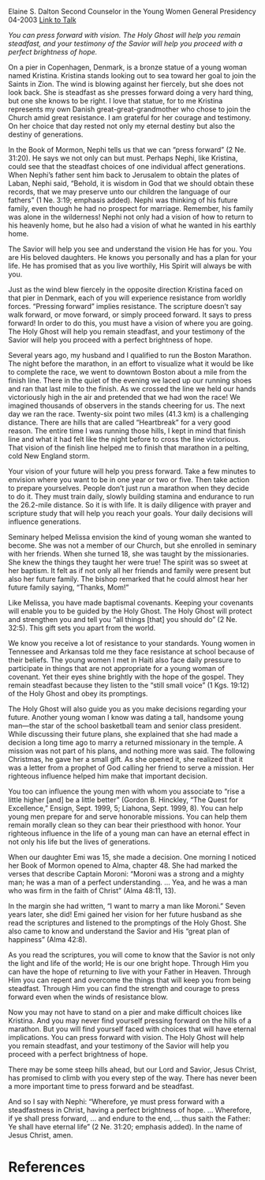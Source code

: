 Elaine S. Dalton
Second Counselor in the Young Women General Presidency
04-2003
[Link to Talk](https://www.churchofjesuschrist.org/study/general-conference/2003/04/press-forward-and-be-steadfast?lang=eng)

_You can press forward with vision. The Holy Ghost will help you remain steadfast, and your testimony of the Savior will help you proceed with a perfect brightness of hope._

On a pier in Copenhagen, Denmark, is a bronze statue of a young woman named Kristina. Kristina stands looking out to sea toward her goal to join the Saints in Zion. The wind is blowing against her fiercely, but she does not look back. She is steadfast as she presses forward doing a very hard thing, but one she knows to be right. I love that statue, for to me Kristina represents my own Danish great-great-grandmother who chose to join the Church amid great resistance. I am grateful for her courage and testimony. On her choice that day rested not only my eternal destiny but also the destiny of generations.

In the Book of Mormon, Nephi tells us that we can “press forward” (2 Ne. 31:20). He says we not only can but must. Perhaps Nephi, like Kristina, could see that the steadfast choices of one individual affect generations. When Nephi’s father sent him back to Jerusalem to obtain the plates of Laban, Nephi said, “Behold, it is wisdom in God that we should obtain these records, that we may preserve unto our children the language of our fathers” (1 Ne. 3:19; emphasis added). Nephi was thinking of his future family, even though he had no prospect for marriage. Remember, his family was alone in the wilderness! Nephi not only had a vision of how to return to his heavenly home, but he also had a vision of what he wanted in his earthly home.

The Savior will help you see and understand the vision He has for you. You are His beloved daughters. He knows you personally and has a plan for your life. He has promised that as you live worthily, His Spirit will always be with you.

Just as the wind blew fiercely in the opposite direction Kristina faced on that pier in Denmark, each of you will experience resistance from worldly forces. “Pressing forward” implies resistance. The scripture doesn’t say walk forward, or move forward, or simply proceed forward. It says to press forward! In order to do this, you must have a vision of where you are going. The Holy Ghost will help you remain steadfast, and your testimony of the Savior will help you proceed with a perfect brightness of hope.

Several years ago, my husband and I qualified to run the Boston Marathon. The night before the marathon, in an effort to visualize what it would be like to complete the race, we went to downtown Boston about a mile from the finish line. There in the quiet of the evening we laced up our running shoes and ran that last mile to the finish. As we crossed the line we held our hands victoriously high in the air and pretended that we had won the race! We imagined thousands of observers in the stands cheering for us. The next day we ran the race. Twenty-six point two miles (41.3 km) is a challenging distance. There are hills that are called “Heartbreak” for a very good reason. The entire time I was running those hills, I kept in mind that finish line and what it had felt like the night before to cross the line victorious. That vision of the finish line helped me to finish that marathon in a pelting, cold New England storm.

Your vision of your future will help you press forward. Take a few minutes to envision where you want to be in one year or two or five. Then take action to prepare yourselves. People don’t just run a marathon when they decide to do it. They must train daily, slowly building stamina and endurance to run the 26.2-mile distance. So it is with life. It is daily diligence with prayer and scripture study that will help you reach your goals. Your daily decisions will influence generations.

Seminary helped Melissa envision the kind of young woman she wanted to become. She was not a member of our Church, but she enrolled in seminary with her friends. When she turned 18, she was taught by the missionaries. She knew the things they taught her were true! The spirit was so sweet at her baptism. It felt as if not only all her friends and family were present but also her future family. The bishop remarked that he could almost hear her future family saying, “Thanks, Mom!”

Like Melissa, you have made baptismal covenants. Keeping your covenants will enable you to be guided by the Holy Ghost. The Holy Ghost will protect and strengthen you and tell you “all things [that] you should do” (2 Ne. 32:5). This gift sets you apart from the world.

We know you receive a lot of resistance to your standards. Young women in Tennessee and Arkansas told me they face resistance at school because of their beliefs. The young women I met in Haiti also face daily pressure to participate in things that are not appropriate for a young woman of covenant. Yet their eyes shine brightly with the hope of the gospel. They remain steadfast because they listen to the “still small voice” (1 Kgs. 19:12) of the Holy Ghost and obey its promptings.

The Holy Ghost will also guide you as you make decisions regarding your future. Another young woman I know was dating a tall, handsome young man—the star of the school basketball team and senior class president. While discussing their future plans, she explained that she had made a decision a long time ago to marry a returned missionary in the temple. A mission was not part of his plans, and nothing more was said. The following Christmas, he gave her a small gift. As she opened it, she realized that it was a letter from a prophet of God calling her friend to serve a mission. Her righteous influence helped him make that important decision.

You too can influence the young men with whom you associate to “rise a little higher [and] be a little better” (Gordon B. Hinckley, “The Quest for Excellence,” Ensign, Sept. 1999, 5; Liahona, Sept. 1999, 8). You can help young men prepare for and serve honorable missions. You can help them remain morally clean so they can bear their priesthood with honor. Your righteous influence in the life of a young man can have an eternal effect in not only his life but the lives of generations.

When our daughter Emi was 15, she made a decision. One morning I noticed her Book of Mormon opened to Alma, chapter 48. She had marked the verses that describe Captain Moroni: “Moroni was a strong and a mighty man; he was a man of a perfect understanding. … Yea, and he was a man who was firm in the faith of Christ” (Alma 48:11, 13).

In the margin she had written, “I want to marry a man like Moroni.” Seven years later, she did! Emi gained her vision for her future husband as she read the scriptures and listened to the promptings of the Holy Ghost. She also came to know and understand the Savior and His “great plan of happiness” (Alma 42:8).

As you read the scriptures, you will come to know that the Savior is not only the light and life of the world; He is our one bright hope. Through Him you can have the hope of returning to live with your Father in Heaven. Through Him you can repent and overcome the things that will keep you from being steadfast. Through Him you can find the strength and courage to press forward even when the winds of resistance blow.

Now you may not have to stand on a pier and make difficult choices like Kristina. And you may never find yourself pressing forward on the hills of a marathon. But you will find yourself faced with choices that will have eternal implications. You can press forward with vision. The Holy Ghost will help you remain steadfast, and your testimony of the Savior will help you proceed with a perfect brightness of hope.

There may be some steep hills ahead, but our Lord and Savior, Jesus Christ, has promised to climb with you every step of the way. There has never been a more important time to press forward and be steadfast.

And so I say with Nephi: “Wherefore, ye must press forward with a steadfastness in Christ, having a perfect brightness of hope. … Wherefore, if ye shall press forward, … and endure to the end, … thus saith the Father: Ye shall have eternal life” (2 Ne. 31:20; emphasis added). In the name of Jesus Christ, amen.

# References
